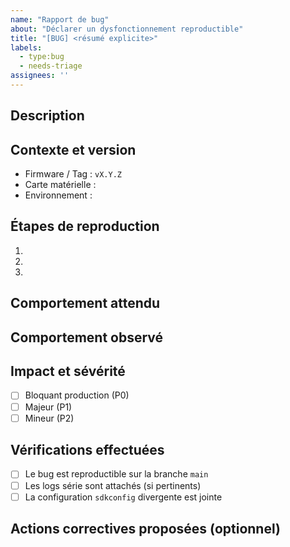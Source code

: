 ```yaml
---
name: "Rapport de bug"
about: "Déclarer un dysfonctionnement reproductible"
title: "[BUG] <résumé explicite>"
labels:
  - type:bug
  - needs-triage
assignees: ''
---
```


## Description
<!-- Décrire le bug en une ou deux phrases. -->

## Contexte et version
- Firmware / Tag : `vX.Y.Z`
- Carte matérielle : <!-- ESP32-S3-WROOM, etc. -->
- Environnement : <!-- OS hôte, version ESP-IDF, toolchain -->

## Étapes de reproduction
1. 
2. 
3. 

## Comportement attendu
<!-- Décrire le résultat attendu. -->

## Comportement observé
<!-- Inclure les logs, captures série, captures écran si applicable. -->

## Impact et sévérité
- [ ] Bloquant production (P0)
- [ ] Majeur (P1)
- [ ] Mineur (P2)

## Vérifications effectuées
- [ ] Le bug est reproductible sur la branche `main`
- [ ] Les logs série sont attachés (si pertinents)
- [ ] La configuration `sdkconfig` divergente est jointe

## Actions correctives proposées (optionnel)
<!-- Esquisser une piste de correctif si connue. -->
